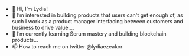 - 👋 Hi, I’m Lydia!
- 👀 I’m interested in building products that users can't get enough of, as such I work as a product manager interfacing between customers and business to drive value....
- 🌱 I’m currently learning Scrum mastery and building blockchain products...
- 📫 How to reach me on twitter @lydiaezeakor

<!---
lydiaezeakor/lydiaezeakor is a ✨ special ✨ repository because its `README.md` (this file) appears on your GitHub profile.
You can click the Preview link to take a look at your changes.
--->
